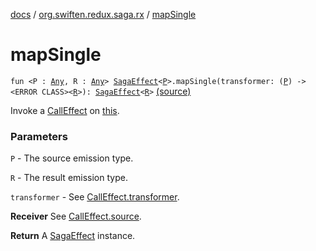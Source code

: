 [docs](../index.md) / [org.swiften.redux.saga.rx](index.md) / [mapSingle](./map-single.md)

# mapSingle

`fun <P : `[`Any`](https://kotlinlang.org/api/latest/jvm/stdlib/kotlin/-any/index.html)`, R : `[`Any`](https://kotlinlang.org/api/latest/jvm/stdlib/kotlin/-any/index.html)`> `[`SagaEffect`](../org.swiften.redux.saga.common/-saga-effect/index.md)`<`[`P`](map-single.md#P)`>.mapSingle(transformer: (`[`P`](map-single.md#P)`) -> <ERROR CLASS><`[`R`](map-single.md#R)`>): `[`SagaEffect`](../org.swiften.redux.saga.common/-saga-effect/index.md)`<`[`R`](map-single.md#R)`>` [(source)](https://github.com/protoman92/KotlinRedux/tree/master/common/common-rx-saga/src/main/kotlin/org/swiften/redux/saga/rx/RxExtension.kt#L24)

Invoke a [CallEffect](-call-effect/index.md) on [this](map-single/-this-.md).

### Parameters

`P` - The source emission type.

`R` - The result emission type.

`transformer` - See [CallEffect.transformer](-call-effect/transformer.md).

**Receiver**
See [CallEffect.source](-call-effect/source.md).

**Return**
A [SagaEffect](../org.swiften.redux.saga.common/-saga-effect/index.md) instance.

